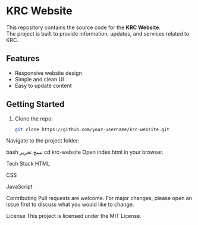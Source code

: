 # KRC Website

This repository contains the source code for the **KRC Website**.  
The project is built to provide information, updates, and services related to KRC.

## Features
- Responsive website design
- Simple and clean UI
- Easy to update content

## Getting Started
1. Clone the repo:
   ```bash
   git clone https://github.com/your-username/krc-website.git
Navigate to the project folder:

bash
نسخ
تحرير
cd krc-website
Open index.html in your browser.

Tech Stack
HTML

CSS

JavaScript

Contributing
Pull requests are welcome. For major changes, please open an issue first to discuss what you would like to change.

License
This project is licensed under the MIT License.
